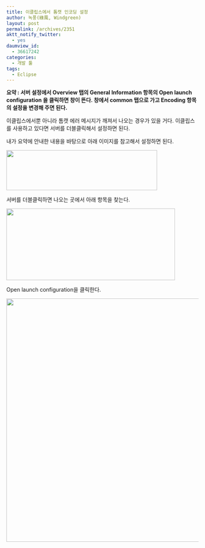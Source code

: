 ```yaml
---
title: 이클립스에서 톰캣 인코딩 설정
author: 녹풍(綠風, Windgreen)
layout: post
permalink: /archives/2351
aktt_notify_twitter:
  - yes
daumview_id:
  - 36617242
categories:
  - 개발 툴
tags:
  - Eclipse
---
```

**요약 : 서버 설정에서 Overview 탭의 General Information 항목의 Open launch configuration 을 클릭하면 창이 뜬다. 창에서 common 탭으로 가고 Encoding 항목의 설정을 변경해 주면 된다.**

이클립스에서뿐 아니라 톰캣 에러 메시지가 깨져서 나오는 경우가 있을 거다. 이클립스를 사용하고 있다면 서버를 더블클릭해서 설정하면 된다.

내가 요약에 안내한 내용을 바탕으로 아래 이미지를 참고해서 설정하면 된다.

<img class="aligncenter" src="http://dl.dropbox.com/u/15546257/blog/mytory/eclipse-tomcat-encoding-setting-0.png" alt="" width="395" height="105" />

서버를 더블클릭하면 나오는 곳에서 아래 항목을 찾는다.

<img class="aligncenter" src="http://dl.dropbox.com/u/15546257/blog/mytory/eclipse-tomcat-encoding-setting-1.png" alt="" width="442" height="188" />

Open launch configuration을 클릭한다.

<img class="aligncenter" src="http://dl.dropbox.com/u/15546257/blog/mytory/eclipse-tomcat-encoding-setting-2.png" alt="" width="533" height="638" />